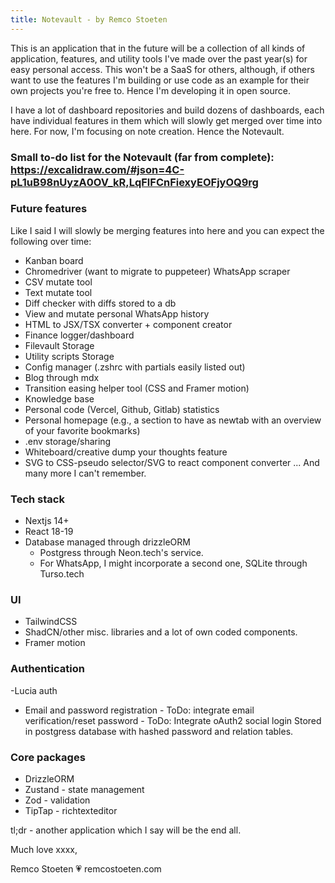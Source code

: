 ```yaml
---
title: Notevault - by Remco Stoeten
---
```


This is an application that in the future will be a collection of all kinds of application, features, and utility tools I've made over the past year(s) for easy personal access. This won't be a SaaS for others, although, if others want to use the features I'm building or use code as an example for their own projects you're free to. Hence I'm developing it in open source.

I have a lot of dashboard repositories and build dozens of dashboards, each have individual features in them which will slowly get merged over time into here. For now, I'm focusing on note creation. Hence the Notevault.

### Small to-do list for the Notevault (far from complete): https://excalidraw.com/#json=4C-pL1uB98nUyzA0OV_kR,LqFlFCnFiexyEOFjyOQ9rg

### Future features

Like I said I will slowly be merging features into here and you can expect the following over time:

-   Kanban board
-   Chromedriver (want to migrate to puppeteer) WhatsApp scraper
-   CSV mutate tool
-   Text mutate tool
-   Diff checker with diffs stored to a db
-   View and mutate personal WhatsApp history
-   HTML to JSX/TSX converter + component creator
-   Finance logger/dashboard
-   Filevault Storage
-   Utility scripts Storage
-   Config manager (.zshrc with partials easily listed out)
-   Blog through mdx
-   Transition easing helper tool (CSS and Framer motion)
-   Knowledge base
-   Personal code (Vercel, Github, Gitlab) statistics
-   Personal homepage (e.g., a section to have as newtab with an overview of your favorite bookmarks)
-   .env storage/sharing
-   Whiteboard/creative dump your thoughts feature
-   SVG to CSS-pseudo selector/SVG to react component converter
    ... And many more I can't remember.

### Tech stack

-   Nextjs 14+
-   React 18-19
-   Database managed through drizzleORM
    -   Postgress through Neon.tech's service.
    -   For WhatsApp, I might incorporate a second one, SQLite through Turso.tech

### UI

-   TailwindCSS
-   ShadCN/other misc. libraries and a lot of own coded components.
-   Framer motion

### Authentication

-Lucia auth

-   Email and password registration - ToDo: integrate email verification/reset password - ToDo: Integrate oAuth2 social login
    Stored in postgress database with hashed password and relation tables.

### Core packages

-   DrizzleORM
-   Zustand - state management
-   Zod - validation
-   TipTap - richtexteditor

tl;dr - another application which I say will be the end all.

Much love xxxx,

Remco Stoeten
💗 remcostoeten.com
